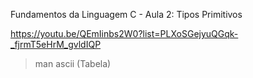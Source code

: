 Fundamentos da Linguagem C - Aula 2: Tipos Primitivos

https://youtu.be/QEmIinbs2W0?list=PLXoSGejyuQGqk-_fjrmT5eHrM_gvldIQP

>man ascii (Tabela)
